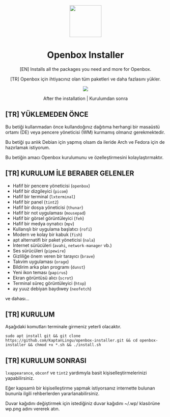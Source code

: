 <div align="center">
  <img src="http://openbox.org/oldwiki/images/c/c5/Openbox-72.png" width="100">
  <h1 align="center">Openbox Installer</h1>
  <p align="center">[EN] Installs all the packages you need and more for Openbox.</p>
  <p align="center">[TR] Openbox için ihtiyacınız olan tüm paketleri ve daha fazlasını yükler.</p>
</div>

<div align="center">
  <img src="https://i.hizliresim.com/f20bxna.png">
</div>
  <p align="center">After the installation | Kurulumdan sonra</p>


## [TR] YÜKLEMEDEN ÖNCE

Bu betiği kullanmadan önce kullandoğınız dağıtıma herhangi bir masaüstü ortamı (DE) veya pencere yöneticisi (WM) kurmamış olmanız gerekmektedir.

Bu betiği şu anlık Debian için yapmış olsam da ileride Arch ve Fedora için de hazırlamak istiyorum.

Bu betiğin amacı Openbox kurulumunu ve özelleştirmesini kolaylaştırmaktır.

## [TR] KURULUM İLE BERABER GELENLER

- Hafif bir pencere yöneticisi (`openbox`)
- Hafif bir dizgileyici (`picom`)
- Hafif bir terminal (`lxterminal`)
- Hafif bir panel (`tint2`)
- Hafif bir dosya yöneticisi (`thunar`)
- Hafif bir not uygulaması (`mousepad`)
- Hafif bir görsel görüntüleyici (`feh`)
- Hafif bir medya oynatıcı (`mpv`)
- Kullanışlı bir uygulama başlatıcı (`rofi`)
- Modern ve kolay bir kabuk (`fish`)
- apt alternatifi bir paket yöneticisi (`nala`)
- İnternet sürücüleri (`avahi`, `network-manager` vb.)
- Ses sürücüleri (`pipewire`)
- Gizliliğe önem veren bir tarayıcı (`brave`)
- Takvim uygulaması (`orage`)
- Bildirim arka plan programı (`dunst`)
- Yeni ikon teması (`papirus`)
- Ekran görüntüsü alıcı (`scrot`)
- Terminal süreç görüntüleyici (`htop`)
- ay yuuz debiyan baydıwey (`neofetch`)
  
 ve dahası...

## [TR] KURULUM

Aşağıdaki komutları terminale girmeniz yeterli olacaktır.
```
sudo apt install git && git clone https://github.com/KaptanLingu/openbox-installer.git && cd openbox-installer && chmod +x *.sh && ./install.sh
```

## [TR] KURULUM SONRASI

`lxappearance`, `obconf` ve `tint2` yardımıyla basit kişiselleştirmelerinizi yapabilirsiniz.

Eğer kapsamlı bir kişiselleştirme yapmak istiyorsanız internette bulunan bununla ilgili rehberlerden yararlanabilirsiniz.

Duvar kağıdını değiştirmek için istediğiniz duvar kağıdını ~/.wp/ klasörüne wp.png adını vererek atın.
